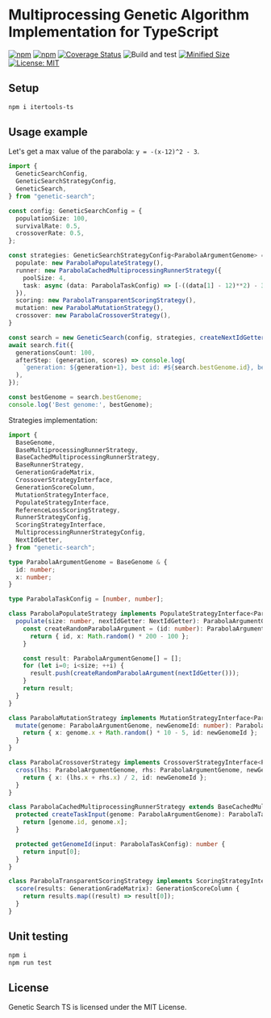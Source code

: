 # Multiprocessing Genetic Algorithm Implementation for TypeScript

[![npm](https://img.shields.io/npm/v/genetic-search.svg)](https://www.npmjs.com/package/genetic-search)
[![npm](https://img.shields.io/npm/dm/genetic-search.svg?style=flat)](https://www.npmjs.com/package/genetic-search)
[![Coverage Status](https://coveralls.io/repos/github/Smoren/genetic-search-ts/badge.svg?branch=master&rand=222)](https://coveralls.io/github/Smoren/genetic-search-ts?branch=master)
![Build and test](https://github.com/Smoren/genetic-search-ts/actions/workflows/test.yml/badge.svg)
[![Minified Size](https://badgen.net/bundlephobia/minzip/genetic-search)](https://bundlephobia.com/result?p=genetic-search)
[![License: MIT](https://img.shields.io/badge/License-MIT-yellow.svg)](https://opensource.org/licenses/MIT)

Setup
-----

```bash
npm i itertools-ts
```

Usage example
-------------

Let's get a max value of the parabola: `y = -(x-12)^2 - 3`.

```typescript
import {
  GeneticSearchConfig,
  GeneticSearchStrategyConfig,
  GeneticSearch,
} from "genetic-search";

const config: GeneticSearchConfig = {
  populationSize: 100,
  survivalRate: 0.5,
  crossoverRate: 0.5,
};

const strategies: GeneticSearchStrategyConfig<ParabolaArgumentGenome> = {
  populate: new ParabolaPopulateStrategy(),
  runner: new ParabolaCachedMultiprocessingRunnerStrategy({
    poolSize: 4,
    task: async (data: ParabolaTaskConfig) => [-((data[1] - 12)**2) - 3],
  }),
  scoring: new ParabolaTransparentScoringStrategy(),
  mutation: new ParabolaMutationStrategy(),
  crossover: new ParabolaCrossoverStrategy(),
}

const search = new GeneticSearch(config, strategies, createNextIdGetter());
await search.fit({
  generationsCount: 100,
  afterStep: (generation, scores) => console.log(
    `generation: ${generation+1}, best id: #${search.bestGenome.id}, best score: ${scores[0]}`
  ),
});

const bestGenome = search.bestGenome;
console.log('Best genome:', bestGenome);
```

Strategies implementation:

```typescript
import {
  BaseGenome,
  BaseMultiprocessingRunnerStrategy,
  BaseCachedMultiprocessingRunnerStrategy,
  BaseRunnerStrategy,
  GenerationGradeMatrix,
  CrossoverStrategyInterface,
  GenerationScoreColumn,
  MutationStrategyInterface,
  PopulateStrategyInterface,
  ReferenceLossScoringStrategy,
  RunnerStrategyConfig,
  ScoringStrategyInterface,
  MultiprocessingRunnerStrategyConfig,
  NextIdGetter,
} from "genetic-search";

type ParabolaArgumentGenome = BaseGenome & {
  id: number;
  x: number;
}

type ParabolaTaskConfig = [number, number];

class ParabolaPopulateStrategy implements PopulateStrategyInterface<ParabolaArgumentGenome> {
  populate(size: number, nextIdGetter: NextIdGetter): ParabolaArgumentGenome[] {
    const createRandomParabolaArgument = (id: number): ParabolaArgumentGenome => {
      return { id, x: Math.random() * 200 - 100 };
    }

    const result: ParabolaArgumentGenome[] = [];
    for (let i=0; i<size; ++i) {
      result.push(createRandomParabolaArgument(nextIdGetter()));
    }
    return result;
  }
}

class ParabolaMutationStrategy implements MutationStrategyInterface<ParabolaArgumentGenome> {
  mutate(genome: ParabolaArgumentGenome, newGenomeId: number): ParabolaArgumentGenome {
    return { x: genome.x + Math.random() * 10 - 5, id: newGenomeId };
  }
}

class ParabolaCrossoverStrategy implements CrossoverStrategyInterface<ParabolaArgumentGenome> {
  cross(lhs: ParabolaArgumentGenome, rhs: ParabolaArgumentGenome, newGenomeId: number): ParabolaArgumentGenome {
    return { x: (lhs.x + rhs.x) / 2, id: newGenomeId };
  }
}

class ParabolaCachedMultiprocessingRunnerStrategy extends BaseCachedMultiprocessingRunnerStrategy<ParabolaArgumentGenome, MultiprocessingRunnerStrategyConfig<ParabolaTaskConfig>, ParabolaTaskConfig> {
  protected createTaskInput(genome: ParabolaArgumentGenome): ParabolaTaskConfig {
    return [genome.id, genome.x];
  }

  protected getGenomeId(input: ParabolaTaskConfig): number {
    return input[0];
  }
}

class ParabolaTransparentScoringStrategy implements ScoringStrategyInterface {
  score(results: GenerationGradeMatrix): GenerationScoreColumn {
    return results.map((result) => result[0]);
  }
}
```


Unit testing
------------

```bash
npm i
npm run test
```

License
-------

Genetic Search TS is licensed under the MIT License.
